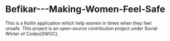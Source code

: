 # Befikar---Making-Women-Feel-Safe
This is a Kotlin application which help women in times when they feel unsafe. This project is an open-source contribution project under Social WInter of Codes(SWOC).
